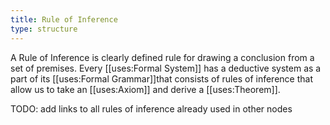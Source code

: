 ```yaml
---
title: Rule of Inference
type: structure
---
```


A Rule of Inference is clearly defined rule for drawing a conclusion from a set of premises. Every [[uses:Formal System]] has a deductive system as a part of its [[uses:Formal Grammar]]that consists of rules of inference that allow us to take an [[uses:Axiom]] and derive a [[uses:Theorem]]. 

TODO: add links to all rules of inference already used in other nodes